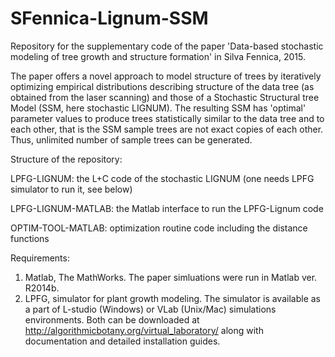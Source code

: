 # SFennica-Lignum-SSM
Repository for the supplementary code of the paper 'Data-based stochastic modeling of tree growth and structure formation' in Silva Fennica, 2015.

The paper offers a novel approach to model structure of trees by iteratively optimizing empirical distributions describing structure of the data tree (as obtained from the laser scanning) and those of a Stochastic Structural tree Model (SSM, here stochastic LIGNUM). The resulting SSM has 'optimal' parameter values to produce trees statistically similar to the data tree and to each other, that is the SSM sample trees are not exact copies of each other. Thus, unlimited number of sample trees can be generated.

Structure of the repository:

LPFG-LIGNUM: the L+C code of the stochastic LIGNUM (one needs LPFG simulator to run it, see below)

LPFG-LIGNUM-MATLAB: the Matlab interface to run the LPFG-Lignum code

OPTIM-TOOL-MATLAB: optimization routine code including the distance functions

Requirements:

1. Matlab, The MathWorks. The paper simluations were run in Matlab ver. R2014b.
2. LPFG, simulator for plant growth modeling. The simulator is available as a part of L-studio (Windows) or VLab (Unix/Mac) simulations environments. Both can be downloaded at <http://algorithmicbotany.org/virtual_laboratory/> along with documentation and detailed installation guides.
